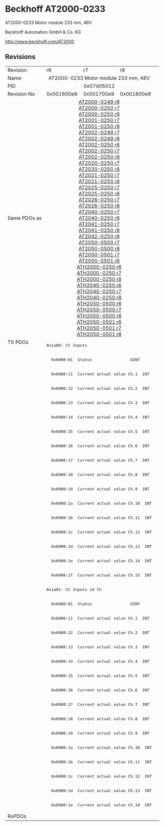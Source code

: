 # Beckhoff AT2000-0233

AT2000-0233 Motor module 233 mm, 48V

Beckhoff Automation GmbH & Co. KG

http://www.beckhoff.com/AT2000

## Revisions
<table>
<tr >
<td>Revision</td>
<td>r6</td>
<td>r7</td>
<td>r8</td>
</tr>
<tr >
<td>Name</td>
<td colspan=3 align="center">AT2000-0233 Motor module 233 mm, 48V</td>
</tr>
<tr >
<td>PID</td>
<td colspan=3 align="center">0x07d05012</td>
</tr>
<tr >
<td>Revision No</td>
<td>0x001600e9</td>
<td>0x001700e9</td>
<td>0x001800e9</td>
</tr>
<tr >
<td>Same PDOs as</td>
<td colspan=3 align="center"><a href="AT2000-0249">AT2000-0249 r8</a><br/><a href="AT2000-0250">AT2000-0250 r7</a><br/><a href="AT2000-0250">AT2000-0250 r8</a><br/><a href="AT2001-0250">AT2001-0250 r7</a><br/><a href="AT2001-0250">AT2001-0250 r8</a><br/><a href="AT2002-0249">AT2002-0249 r7</a><br/><a href="AT2002-0249">AT2002-0249 r8</a><br/><a href="AT2002-0250">AT2002-0250 r6</a><br/><a href="AT2002-0250">AT2002-0250 r7</a><br/><a href="AT2002-0250">AT2002-0250 r8</a><br/><a href="AT2020-0250">AT2020-0250 r7</a><br/><a href="AT2020-0250">AT2020-0250 r8</a><br/><a href="AT2021-0250">AT2021-0250 r7</a><br/><a href="AT2021-0250">AT2021-0250 r8</a><br/><a href="AT2025-0250">AT2025-0250 r7</a><br/><a href="AT2025-0250">AT2025-0250 r8</a><br/><a href="AT2026-0250">AT2026-0250 r7</a><br/><a href="AT2026-0250">AT2026-0250 r8</a><br/><a href="AT2040-0250">AT2040-0250 r7</a><br/><a href="AT2040-0250">AT2040-0250 r8</a><br/><a href="AT2041-0250">AT2041-0250 r7</a><br/><a href="AT2041-0250">AT2041-0250 r8</a><br/><a href="AT2042-0250">AT2042-0250 r8</a><br/><a href="AT2050-0500">AT2050-0500 r7</a><br/><a href="AT2050-0500">AT2050-0500 r8</a><br/><a href="AT2050-0501">AT2050-0501 r7</a><br/><a href="AT2050-0501">AT2050-0501 r8</a><br/><a href="ATH2000-0250">ATH2000-0250 r6</a><br/><a href="ATH2000-0250">ATH2000-0250 r7</a><br/><a href="ATH2000-0250">ATH2000-0250 r8</a><br/><a href="ATH2040-0250">ATH2040-0250 r6</a><br/><a href="ATH2040-0250">ATH2040-0250 r7</a><br/><a href="ATH2040-0250">ATH2040-0250 r8</a><br/><a href="ATH2050-0500">ATH2050-0500 r6</a><br/><a href="ATH2050-0500">ATH2050-0500 r7</a><br/><a href="ATH2050-0500">ATH2050-0500 r8</a><br/><a href="ATH2050-0501">ATH2050-0501 r6</a><br/><a href="ATH2050-0501">ATH2050-0501 r7</a><br/><a href="ATH2050-0501">ATH2050-0501 r8</a></td>
</tr>
<tr class="txpdo pdosection">
<td rowspan=33 valign=top>TX PDOs</td>
<td colspan=3 align="left"><pre>0x1a00: CC Inputs</pre></td>
<td></td>
</tr>
<tr class="txpdo">
<td colspan=3 align="left"><pre>  0x6000:01  Status                UINT</pre></td>
</tr>
<tr class="txpdo">
<td colspan=3 align="left"><pre>  0x6000:11  Current actual value Ch.1  INT</pre></td>
</tr>
<tr class="txpdo">
<td colspan=3 align="left"><pre>  0x6000:12  Current actual value Ch.2  INT</pre></td>
</tr>
<tr class="txpdo">
<td colspan=3 align="left"><pre>  0x6000:13  Current actual value Ch.3  INT</pre></td>
</tr>
<tr class="txpdo">
<td colspan=3 align="left"><pre>  0x6000:14  Current actual value Ch.4  INT</pre></td>
</tr>
<tr class="txpdo">
<td colspan=3 align="left"><pre>  0x6000:15  Current actual value Ch.5  INT</pre></td>
</tr>
<tr class="txpdo">
<td colspan=3 align="left"><pre>  0x6000:16  Current actual value Ch.6  INT</pre></td>
</tr>
<tr class="txpdo">
<td colspan=3 align="left"><pre>  0x6000:17  Current actual value Ch.7  INT</pre></td>
</tr>
<tr class="txpdo">
<td colspan=3 align="left"><pre>  0x6000:18  Current actual value Ch.8  INT</pre></td>
</tr>
<tr class="txpdo">
<td colspan=3 align="left"><pre>  0x6000:19  Current actual value Ch.9  INT</pre></td>
</tr>
<tr class="txpdo">
<td colspan=3 align="left"><pre>  0x6000:1a  Current actual value Ch.10  INT</pre></td>
</tr>
<tr class="txpdo">
<td colspan=3 align="left"><pre>  0x6000:1b  Current actual value Ch.11  INT</pre></td>
</tr>
<tr class="txpdo">
<td colspan=3 align="left"><pre>  0x6000:1c  Current actual value Ch.12  INT</pre></td>
</tr>
<tr class="txpdo">
<td colspan=3 align="left"><pre>  0x6000:1d  Current actual value Ch.13  INT</pre></td>
</tr>
<tr class="txpdo">
<td colspan=3 align="left"><pre>  0x6000:1e  Current actual value Ch.14  INT</pre></td>
</tr>
<tr class="txpdo">
<td colspan=3 align="left"><pre>  0x6000:1f  Current actual value Ch.15  INT</pre></td>
</tr>
<tr class="txpdo pdosection">
<td colspan=3 align="left"><pre>0x1a01: CC Inputs 14 Ch</pre></td>
</tr>
<tr class="txpdo">
<td colspan=3 align="left"><pre>  0x6000:01  Status                UINT</pre></td>
</tr>
<tr class="txpdo">
<td colspan=3 align="left"><pre>  0x6000:11  Current actual value Ch.1  INT</pre></td>
</tr>
<tr class="txpdo">
<td colspan=3 align="left"><pre>  0x6000:12  Current actual value Ch.2  INT</pre></td>
</tr>
<tr class="txpdo">
<td colspan=3 align="left"><pre>  0x6000:13  Current actual value Ch.3  INT</pre></td>
</tr>
<tr class="txpdo">
<td colspan=3 align="left"><pre>  0x6000:14  Current actual value Ch.4  INT</pre></td>
</tr>
<tr class="txpdo">
<td colspan=3 align="left"><pre>  0x6000:15  Current actual value Ch.5  INT</pre></td>
</tr>
<tr class="txpdo">
<td colspan=3 align="left"><pre>  0x6000:16  Current actual value Ch.6  INT</pre></td>
</tr>
<tr class="txpdo">
<td colspan=3 align="left"><pre>  0x6000:17  Current actual value Ch.7  INT</pre></td>
</tr>
<tr class="txpdo">
<td colspan=3 align="left"><pre>  0x6000:18  Current actual value Ch.8  INT</pre></td>
</tr>
<tr class="txpdo">
<td colspan=3 align="left"><pre>  0x6000:19  Current actual value Ch.9  INT</pre></td>
</tr>
<tr class="txpdo">
<td colspan=3 align="left"><pre>  0x6000:1a  Current actual value Ch.10  INT</pre></td>
</tr>
<tr class="txpdo">
<td colspan=3 align="left"><pre>  0x6000:1b  Current actual value Ch.11  INT</pre></td>
</tr>
<tr class="txpdo">
<td colspan=3 align="left"><pre>  0x6000:1c  Current actual value Ch.12  INT</pre></td>
</tr>
<tr class="txpdo">
<td colspan=3 align="left"><pre>  0x6000:1d  Current actual value Ch.13  INT</pre></td>
</tr>
<tr class="txpdo">
<td colspan=3 align="left"><pre>  0x6000:1e  Current actual value Ch.14  INT</pre></td>
</tr>
<tr >
<td>RxPDOs</td>
<td colspan=3 align="left"></td>
</tr>
</table>
